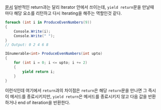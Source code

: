 [문서](https://learn.microsoft.com/en-us/dotnet/csharp/language-reference/statements/yield)
일반적인 return과는 달리 Iterator 안에서 쓰이는데, `yield return`문을 만날때 마다 해당 요소를 리턴하고 다시 Iterating을 해주는 역할인것 같다.
```csharp
foreach (int i in ProduceEvenNumbers(9))
{
    Console.Write(i);
    Console.Write(" ");
}
// Output: 0 2 4 6 8

IEnumerable<int> ProduceEvenNumbers(int upto)
{
    for (int i = 0; i <= upto; i += 2)
    {
        yield return i;
    }
}
```
이런식인데 여기에서 `return`과의 차이점은 `return`은 해당 `return`문을 만나면 그 즉시 이 메서드를 종료시키지만, `yield return`은 메서드를 종료시키지 않고 다음 값을 반환하거나 end of iteration을 반환한다.
